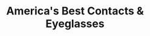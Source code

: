 ---
title: "America's Best Contacts & Eyeglasses"
url: /dekalb/americas-best-contacts-and-eyeglasses/
shop: optician
---